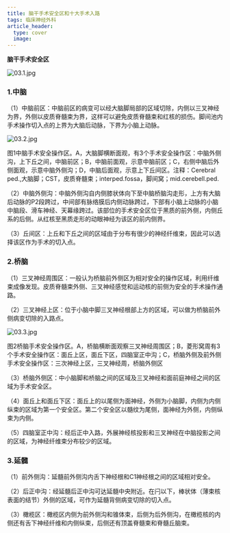 ```yaml
---
title: 脑干手术安全区和十大手术入路
tags: 临床神经外科
article_header:
  type: cover
  image:
---
```


**脑干手术安全区**

![03.1.jpg](https://image-bed-1300186205.cos.ap-hongkong.myqcloud.com/0313.1.jpg)

### 1.中脑

（1）中脑前区：中脑前区的病变可以经大脑脚局部的区域切除，内侧以三叉神经为界，外侧以皮质脊髓束为界，这样可以避免皮质脊髓束和红核的损伤。脚间池内手术操作切入点的上界为大脑后动脉，下界为小脑上动脉。

![03.2.jpg](https://image-bed-1300186205.cos.ap-hongkong.myqcloud.com/0313.2.jpg)

图1中脑手术安全操作区。A，大脑脚横断面观，有3个手术安全操作区：中脑外侧沟，上下丘之间，中脑前区；B，中脑前面观，示意中脑前区；C，右侧中脑后外侧面观，示意中脑外侧沟；D，中脑后面观，示意上下丘间区。注释：Cerebral ped.,大脑脚；CST，皮质脊髓束；interped.fossa，脚间窝；mid.cerebell.ped.

（2）中脑外侧沟：中脑外侧沟自内侧膝状体向下至中脑桥脑沟走形，上方有大脑后动脉的P2段跨过，中间部有脉络膜后内侧动脉跨过，下部有小脑上动脉的小脑中脑段、滑车神经、天幕缘跨过。该部位的手术安全区位于黑质的前外侧，内侧丘系的后侧。从红核至黑质走形的动眼神经为该区的前内侧界。

（3）丘间区：上丘和下丘之间的区域由于分布有很少的神经纤维束，因此可以选择该区作为手术的切入点。

### 2.桥脑

（1）三叉神经周围区：一般认为桥脑前外侧区为相对安全的操作区域，利用纤维束成像发现。皮质脊髓束外侧、三叉神经感觉和运动核的前侧为安全的手术操作通路。

（2）三叉神经上区：位于小脑中脚三叉神经根部上方的区域，可以做为桥脑前外侧病变切除的入路点。

![03.3.jpg](https://image-bed-1300186205.cos.ap-hongkong.myqcloud.com/0313.3.jpg)

图2桥脑手术安全操作区。A，桥脑横断面观察三叉神经周围区；B，菱形窝周有3个手术安全操作区：面丘上区，面丘下区，四脑室正中沟；C，桥脑外侧及前外侧手术安全操作区：三次神经上区，三叉神经周，桥脑外侧区

（3）桥脑外侧区：中小脑脚和桥脑之间的区域及三叉神经和面前庭神经之间的区域为手术安全区。

（4）面丘上和面丘下区：面丘上的以尾侧为面神经，外侧为小脑脚，内侧为内侧纵束的区域为第一个安全区。第二个安全区以髓纹为尾侧，面神经为外侧，内侧纵束为内侧。

（5）四脑室正中沟：经后正中入路，外展神经核投影和三叉神经在中脑投影之间的区域，为神经纤维束分布较少的区域。

### 3.延髓

（1）前外侧沟：延髓前外侧沟内舌下神经根和C1神经根之间的区域相对安全。

（2）后正中沟：经延髓后正中沟可达延髓中央附近。在闩以下，棒状体（薄束核表面的结节）外侧的区域，可作为延髓背侧病变切除的切入点。

（3）橄榄区：橄榄区内侧为前外侧沟和锥体束，后侧为后外侧沟，在橄榄核的内侧还有舌下神经纤维和内侧纵束，后侧还有顶盖脊髓束和脊髓丘脑束。


